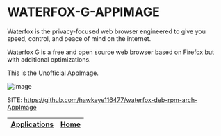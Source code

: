 # WATERFOX-G-APPIMAGE

 Waterfox is the privacy-focused web browser engineered to give you 
 speed, control, and peace of mind on the internet.
 
 Waterfox G is a free and open source web browser based on Firefox 
 but with additional optimizations.
 
 This is the Unofficial AppImage.
 
 ![image](https://www.waterfox.net/_astro/browser.08dcf237.svg)

 SITE: https://github.com/hawkeye116477/waterfox-deb-rpm-arch-AppImage

 | [Applications](https://portable-linux-apps.github.io/apps.html) | [Home](https://portable-linux-apps.github.io)
 | --- | --- |
